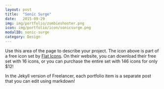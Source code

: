 ```yaml
---
layout: post
title:  "Sonic Surge"
date:   2015-09-29
img: img/portfolio/zombieshooter.png
icon: img/portfolio/icon/sonicsurge.png
modalID: sonic-surge
category: Design
---
```

Use this area of the page to describe your project. The icon above is part of a free icon set by [Flat Icons][flat-icons-link]. On their website, you can download their free set with 16 icons, or you can purchase the entire set with 146 icons for only $12!

In the Jekyll version of Freelancer, each portfolio item is a separate post that you can edit using markdown!

[flat-icons-link]: https://sellfy.com/p/8Q9P/jV3VZ/